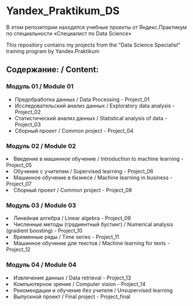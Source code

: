 # Yandex_Praktikum_DS
В этом репозитории находятся учебные проекты от Яндекс.Практикум по специальности «Специалист по Data Science» 

This repository contains my projects from the "Data Science Specialist" training program by Yandex.Praktikum

<h2>Содержание: / Content:</h2>

<h3>Модуль 01 / Module 01</h3><ul>

<li>Предобработка данных / Data Processing - Project_01</li>
<li>Исследовательский анализ данных / Exploratory data analysis - Project_02</li>
<li>Статистический анализ данных / Statistical analysis of data - Project_03</li>
<li>Сборный проект / Common project - Project_04</li>
</ul>
<h3>Модуль 02 / Module 02</h3>
<li>Введение в машинное обучение / Introduction to machine learning - Project_05</li>
<li>Обучение с учителем / Supervised learning - Project_06</li>
<li>Машинное обучение в бизнесе / Machine learning in business - Project_07</li>
<li>Сборный проект / Common project - Project_08</li>

<h3>Модуль 03 / Module 03</h3>

<li>Линейная алгебра / Linear algebra - Project_09</li>
<li>Численные методы (градиентный бустинг) / Numerical analysis (gradient boosting) - Project_10</li>
<li>Временные ряды / Time series - Project_11</li>
<li>Машинное обучение для текстов / Machine learning for texts - Project_12</li>

<h3>Модуль 04 / Module 04</h3>

<li>Извлечение данных / Data retrieval - Project_13</li>
<li>Компьютерное зрение / Computer vision - Project_14</li>
<li>Рекомендации и обучение без учителя / Unsupervised learning</li>
<li>Выпускной проект / Final project - Project_final</li>
